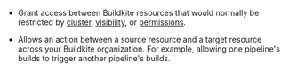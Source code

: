- Grant access between Buildkite resources that would normally be restricted by [cluster](/docs/clusters/overview), [visibility](/docs/pipelines/public-pipelines), or [permissions](/docs/team-management/permissions).

- Allows an action between a source resource and a target resource across your Buildkite organization. For example, allowing one pipeline's builds to trigger another pipeline's builds.
